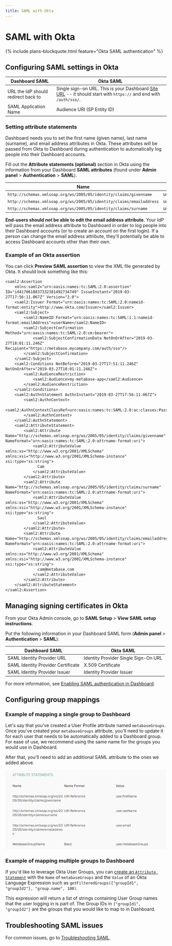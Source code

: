 ```yaml
---
title: SAML with Okta
---
```


# SAML with Okta

{% include plans-blockquote.html feature="Okta SAML authentication" %}

## Configuring SAML settings in Okta

| Dashboard SAML                       | Okta SAML                                                                                                                    |
| ----------------------------------- | ---------------------------------------------------------------------------------------------------------------------------- |
| URL the IdP should redirect back to | Single sign-on URL. This is your Dashboard [Site URL][site-url] -- it should start with `https://` and end with `/auth/sso/`.  |
| SAML Application Name               | Audience URI (SP Entity ID)                                                                                                  |

### Setting attribute statements

Dashboard needs you to set the first name (given name), last name (surname), and email address attributes in Okta. These attributes will be passed from Okta to Dashboard during authentication to automatically log people into their Dashboard accounts.

Fill out the **Attribute statements (optional)** section in Okta using the information from your Dashboard **SAML attributes** (found under **Admin panel** > **Authentication** > **SAML**).

| Name                                                                 | Value          |
| -------------------------------------------------------------------- | -------------- |
| `http://schemas.xmlsoap.org/ws/2005/05/identity/claims/givenname`    | user.firstName |
| `http://schemas.xmlsoap.org/ws/2005/05/identity/claims/emailaddress` | user.email     |
| `http://schemas.xmlsoap.org/ws/2005/05/identity/claims/surname`      | user.lastName  |

**End-users should not be able to edit the email address attribute**. Your IdP will pass the email address attribute to Dashboard in order to log people into their Dashboard accounts (or to create an account on the first login). If a person can change the email address attribute, they'll potentially be able to access Dashboard accounts other than their own.

### Example of an Okta assertion

You can click **Preview SAML assertion** to view the XML file generated by Okta. It should look something like this:

```
<saml2:Assertion
    xmlns:saml2="urn:oasis:names:tc:SAML:2.0:assertion" ID="id4170618837332381492734749" IssueInstant="2019-03-27T17:56:11.067Z" Version="2.0">
    <saml2:Issuer Format="urn:oasis:names:tc:SAML:2.0:nameid-format:entity">http://www.okta.com/Issuer</saml2:Issuer>
    <saml2:Subject>
        <saml2:NameID Format="urn:oasis:names:tc:SAML:1.1:nameid-format:emailAddress">userName</saml2:NameID>
        <saml2:SubjectConfirmation Method="urn:oasis:names:tc:SAML:2.0:cm:bearer">
            <saml2:SubjectConfirmationData NotOnOrAfter="2019-03-27T18:01:11.246Z" Recipient="https://metabase.mycompany.com/auth/sso"/>
        </saml2:SubjectConfirmation>
    </saml2:Subject>
    <saml2:Conditions NotBefore="2019-03-27T17:51:11.246Z" NotOnOrAfter="2019-03-27T18:01:11.246Z">
        <saml2:AudienceRestriction>
            <saml2:Audience>my-metabase-app</saml2:Audience>
        </saml2:AudienceRestriction>
    </saml2:Conditions>
    <saml2:AuthnStatement AuthnInstant="2019-03-27T17:56:11.067Z">
        <saml2:AuthnContext>
            <saml2:AuthnContextClassRef>urn:oasis:names:tc:SAML:2.0:ac:classes:PasswordProtectedTransport</saml2:AuthnContextClassRef>
        </saml2:AuthnContext>
    </saml2:AuthnStatement>
    <saml2:AttributeStatement>
        <saml2:Attribute Name="http://schemas.xmlsoap.org/ws/2005/05/identity/claims/givenname" NameFormat="urn:oasis:names:tc:SAML:2.0:attrname-format:uri">
            <saml2:AttributeValue xmlns:xs="http://www.w3.org/2001/XMLSchema" xmlns:xsi="http://www.w3.org/2001/XMLSchema-instance" xsi:type="xs:string">
              Cam
            </saml2:AttributeValue>
        </saml2:Attribute>
        <saml2:Attribute Name="http://schemas.xmlsoap.org/ws/2005/05/identity/claims/surname" NameFormat="urn:oasis:names:tc:SAML:2.0:attrname-format:uri">
            <saml2:AttributeValue xmlns:xs="http://www.w3.org/2001/XMLSchema" xmlns:xsi="http://www.w3.org/2001/XMLSchema-instance" xsi:type="xs:string">
              Saul
            </saml2:AttributeValue>
        </saml2:Attribute>
        <saml2:Attribute Name="http://schemas.xmlsoap.org/ws/2005/05/identity/claims/emailaddress" NameFormat="urn:oasis:names:tc:SAML:2.0:attrname-format:uri">
            <saml2:AttributeValue xmlns:xs="http://www.w3.org/2001/XMLSchema" xmlns:xsi="http://www.w3.org/2001/XMLSchema-instance" xsi:type="xs:string">
              cam@metabase.com
            </saml2:AttributeValue>
        </saml2:Attribute>
    </saml2:AttributeStatement>
</saml2:Assertion>
```

## Managing signing certificates in Okta

From your Okta Admin console, go to **SAML Setup** > **View SAML setup instructions**.

Put the following information in your Dashboard SAML form (**Admin panel** > **Authentication** > **SAML**):

| Dashboard SAML                       | Okta SAML                              |
| ----------------------------------- | -------------------------------------- |
| SAML Identity Provider URL          | Identity Provider Single Sign-On URL   |
| SAML Identity Provider Certificate  | X.509 Certificate                      |
| SAML Identity Provider Issuer       | Identity Provider Issuer               |

For more information, see [Enabling SAML authentication in Dashboard][enabling-saml-in-metabase].

## Configuring group mappings

### Example of mapping a single group to Dashboard

Let's say that you've created a User Profile attribute named `metabaseGroups`. Once you've created your `metabaseGroups` attribute, you'll need to update it for each user that needs to be automatically added to a Dashboard group. For ease of use, we recommend using the same name for the groups you would use in Dashboard.

After that, you'll need to add an additional SAML attribute to the ones we added above.

![Group attribute](images/saml-group-attribute.png)

### Example of mapping multiple groups to Dashboard

If you'd like to leverage Okta User Groups, you can [create an `Attribute Statement`][okta-create-attribute-statement] with the `Name` of `metabaseGroups` and the `Value` of an Okta Language Expression such as `getFilteredGroups({"groupId1", "groupId2"}, "group.name", 100)`.

This expression will return a list of strings containing User Group names that the user logging in is part of. The Group IDs in `{"groupId1", "groupId2"}` are the groups that you would like to map to in Dashboard.

## Troubleshooting SAML issues

For common issues, go to [Troubleshooting SAML][troubleshooting-saml].

[enabling-saml-in-metabase]: ./authenticating-with-saml.md#enabling-saml-authentication-in-metabase
[okta-saml-docs]: https://help.okta.com/en-us/Content/Topics/Apps/Apps_App_Integration_Wizard_SAML.htm
[okta-create-attribute-statement]: https://support.okta.com/help/s/article/How-to-define-and-configure-a-custom-SAML-attribute-statement
[saml-doc]: ./authenticating-with-saml.md
[site-url]: ../configuring-metabase/settings.md#site-url
[troubleshooting-saml]: ../troubleshooting-guide/saml.md

